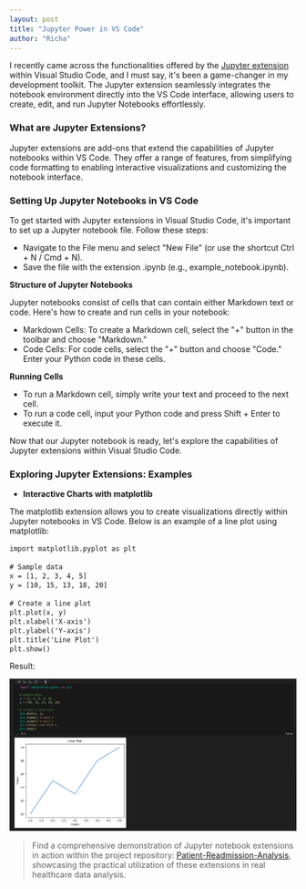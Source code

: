 ```yaml
---
layout: post
title: "Jupyter Power in VS Code"
author: "Richa"
---
```


I recently came across the functionalities offered by the [Jupyter extension](https://code.visualstudio.com/docs/datascience/jupyter-notebooks) within Visual Studio Code, and I must say, it's been a game-changer in my development toolkit. The Jupyter extension seamlessly integrates the notebook environment directly into the VS Code interface, allowing users to create, edit, and run Jupyter Notebooks effortlessly.

### What are Jupyter Extensions?

Jupyter extensions are add-ons that extend the capabilities of Jupyter notebooks within VS Code. They offer a range of features, from simplifying code formatting to enabling interactive visualizations and customizing the notebook interface.

### Setting Up Jupyter Notebooks in VS Code

To get started with Jupyter extensions in Visual Studio Code, it's important to set up a Jupyter notebook file. 
Follow these steps:

- Navigate to the File menu and select "New File" (or use the shortcut Ctrl + N / Cmd + N).
- Save the file with the extension .ipynb (e.g., example_notebook.ipynb).

**Structure of Jupyter Notebooks**

Jupyter notebooks consist of cells that can contain either Markdown text or code. Here's how to create and run cells in your notebook:

- Markdown Cells: To create a Markdown cell, select the "+" button in the toolbar and choose "Markdown."
- Code Cells: For code cells, select the "+" button and choose "Code." Enter your Python code in these cells.

**Running Cells**

- To run a Markdown cell, simply write your text and proceed to the next cell.
- To run a code cell, input your Python code and press Shift + Enter to execute it.

Now that our Jupyter notebook is ready, let's explore the capabilities of Jupyter extensions within Visual Studio Code.

### Exploring Jupyter Extensions: Examples

- **Interactive Charts with matplotlib**

The matplotlib extension allows you to create visualizations directly within Jupyter notebooks in VS Code. Below is an example of a line plot using matplotlib:

```
import matplotlib.pyplot as plt

# Sample data
x = [1, 2, 3, 4, 5]
y = [10, 15, 13, 18, 20]

# Create a line plot
plt.plot(x, y)
plt.xlabel('X-axis')
plt.ylabel('Y-axis')
plt.title('Line Plot')
plt.show()
```

Result:

![example mage](https://raw.githubusercontent.com/14Richa/testga/main/jupyternotebookresult.png)


> Find a comprehensive demonstration of Jupyter notebook extensions in action within the project repository: [Patient-Readmission-Analysis](https://github.com/14Richa/Patient-Readmission-Analysis), showcasing the practical utilization of these extensions in real healthcare data analysis.